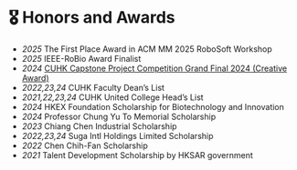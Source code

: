 # 🎖 Honors and Awards
- *2025* The First Place Award in ACM MM 2025 RoboSoft Workshop
- *2025* IEEE-RoBio Award Finalist
- *2024* [CUHK Capstone Project Competition Grand Final 2024 (Creative Award)](https://www.focus.cuhk.edu.hk/en/20240523/unveiling-cuhks-first-capstone-project-presentation-competition/043-student-life/)
- *2022,23,24* CUHK Faculty Dean’s List 
- *2021,22,23,24* CUHK United College Head’s List
- *2024* HKEX Foundation Scholarship for Biotechnology and Innovation
- *2024* Professor Chung Yu To Memorial Scholarship 
- *2023* Chiang Chen Industrial Scholarship
- *2022,23,24* Suga Intl Holdings Limited Scholarship
- *2022* Chen Chih-Fan Scholarship
- *2021* Talent Development Scholarship by HKSAR government